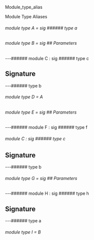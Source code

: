 Module_type_alias

Module   Type   Aliases 



######  module        type          A         =    sig      ######  type       a             



       



######  module        type          B         =    sig      ## Parameters 

---######  module          C         :    sig      ######  type       c             



       



## Signature 

---######  type       b             



       



######  module        type          D      =   A          



######  module        type          E         =    sig      ## Parameters 

---######  module          F         :    sig      ######  type       f             



       



######  module          C         :    sig      ######  type       c             



       



## Signature 

---######  type       b             



       



######  module        type          G         =    sig      ## Parameters 

---######  module          H         :    sig      ######  type       h             



       



## Signature 

---######  type       a             



       



######  module        type          I      =   B          



